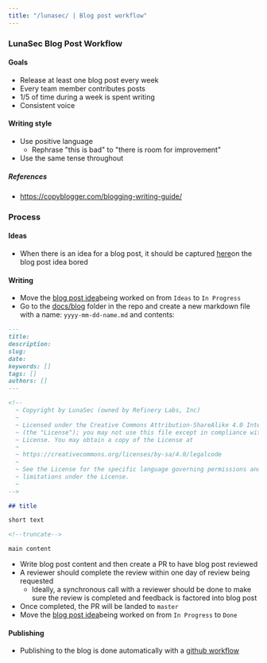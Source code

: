 ```yaml
---
title: "/lunasec/ | Blog post workflow"
---
```


### LunaSec Blog Post Workflow

#### Goals
- Release at least one blog post every week
- Every team member contributes posts
- 1/5 of time during a week is spent writing
- Consistent voice 

#### Writing style
- Use positive language
	- Rephrase "this is bad" to "there is room for improvement"
- Use the same tense throughout

##### References
- https://copyblogger.com/blogging-writing-guide/

### Process
#### Ideas
- When there is an idea for a blog post, it should be captured [here](https://github.com/orgs/lunasec-io/projects/6/views/1)on the blog post idea bored

#### Writing
- Move the [blog post idea](https://github.com/orgs/lunasec-io/projects/6/views/1)being worked on from `Ideas` to `In Progress`
- Go to the [docs/blog](https://github.com/lunasec-io/lunasec/tree/master/docs/blog) folder in the repo and create a new markdown file with a name: `yyyy-mm-dd-name.md` and contents:

```markdown
---
title: 
description: 
slug: 
date: 
keywords: []
tags: []
authors: []
---

<!--
  ~ Copyright by LunaSec (owned by Refinery Labs, Inc)
  ~
  ~ Licensed under the Creative Commons Attribution-ShareAlike 4.0 International
  ~ (the "License"); you may not use this file except in compliance with the
  ~ License. You may obtain a copy of the License at
  ~
  ~ https://creativecommons.org/licenses/by-sa/4.0/legalcode
  ~
  ~ See the License for the specific language governing permissions and
  ~ limitations under the License.
  ~
-->

## title

short text

<!--truncate-->

main content
```
- Write blog post content and then create a PR to have blog post reviewed
- A reviewer should complete the review within one day of review being requested
	- Ideally, a synchronous call with a reviewer should be done to make sure the review is completed and feedback is factored into blog post
- Once completed, the PR will be landed to `master`
- Move the [blog post idea](https://github.com/orgs/lunasec-io/projects/6/views/1)being worked on from  `In Progress` to `Done`

#### Publishing
- Publishing to the blog is done automatically with a [github workflow](https://github.com/lunasec-io/lunasec/blob/master/.github/workflows/documentation-release.yaml)